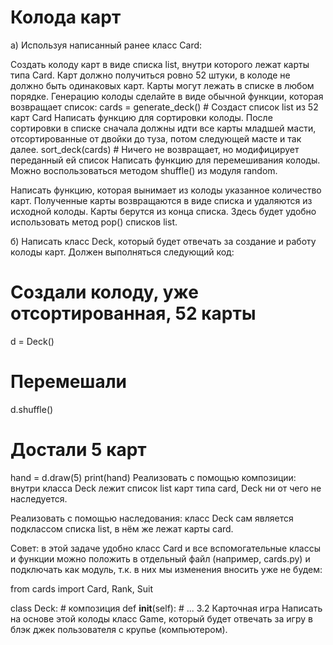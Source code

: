# Колода карт
а) Используя написанный ранее класс Card:

Создать колоду карт в виде списка list, внутри которого лежат карты типа Card. Карт должно получиться ровно 52 штуки, 
в колоде не должно быть одинаковых карт. Карты могут лежать в списке в любом порядке. Генерацию колоды сделайте в виде 
обычной функции, которая возвращает список:
cards = generate_deck()  # Создаст список list из 52 карт Card
Написать функцию для сортировки колоды. После сортировки в списке сначала должны идти все карты младшей масти, 
отсортированные от двойки до туза, потом следующей масте и так далее.
sort_deck(cards)  # Ничего не возвращает, но модифицирует переданный ей список
Написать функцию для перемешивания колоды. Можно воспользоваться методом shuffle() из модуля random.

Написать функцию, которая вынимает из колоды указанное количество карт. Полученные карты возвращаются в виде списка 
и удаляются из исходной колоды. Карты берутся из конца списка. Здесь будет удобно использовать метод pop() списков list.

б) Написать класс Deck, который будет отвечать за создание и работу колоды карт. Должен выполняться следующий код:

# Создали колоду, уже отсортированная, 52 карты
d = Deck()

# Перемешали
d.shuffle()

# Достали 5 карт
hand = d.draw(5)
print(hand)
Реализовать с помощью композиции: внутри класса Deck лежит список list карт типа card, Deck ни от чего не наследуется.

Реализовать с помощью наследования: класс Deck сам является подклассом списка list, в нём же лежат карты card.

Совет: в этой задаче удобно класс Card и все вспомогательные классы и функции можно положить в отдельный файл (например, cards.py) 
и подключать как модуль, т.к. в них мы изменения вносить уже не будем:

from cards import Card, Rank, Suit

class Deck: # композиция
    def __init__(self):
    # ...
3.2 Карточная игра
Написать на основе этой колоды класс Game, который будет отвечать за игру в блэк джек пользователя с крупье (компьютером).